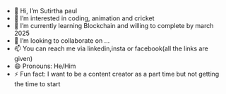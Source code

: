 - 👋 Hi, I’m Sutirtha paul
- 👀 I’m interested in coding, animation and cricket
- 🌱 I’m currently learning Blockchain and willing to complete by march 2025
- 💞️ I’m looking to collaborate on ...
- 📫 You can reach me via linkedin,insta or facebook(all the links are given)
- 😄 Pronouns: He/Him
- ⚡ Fun fact: I want to be a content creator as a part time but not getting the time to start

<!---
sutirthapaul17/sutirthapaul17 is a ✨ special ✨ repository because its `README.md` (this file) appears on your GitHub profile.
You can click the Preview link to take a look at your changes.
--->
